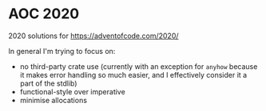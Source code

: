 # AOC 2020

2020 solutions for https://adventofcode.com/2020/

In general I'm trying to focus on:

* no third-party crate use (currently with an exception for `anyhow` because it makes error handling so much easier, and I effectively consider it a part of the stdlib)
* functional-style over imperative
* minimise allocations
